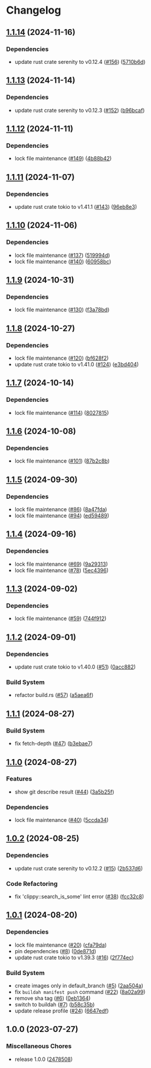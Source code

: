 # Changelog

## [1.1.14](https://github.com/eoeo-org/pow-summon-discordbot/compare/v1.1.13...v1.1.14) (2024-11-16)


### Dependencies

* update rust crate serenity to v0.12.4 ([#156](https://github.com/eoeo-org/pow-summon-discordbot/issues/156)) ([5710b6d](https://github.com/eoeo-org/pow-summon-discordbot/commit/5710b6d727029dbbb518e1c201b71f5aee67bc1d))

## [1.1.13](https://github.com/eoeo-org/pow-summon-discordbot/compare/v1.1.12...v1.1.13) (2024-11-14)


### Dependencies

* update rust crate serenity to v0.12.3 ([#152](https://github.com/eoeo-org/pow-summon-discordbot/issues/152)) ([b96bcaf](https://github.com/eoeo-org/pow-summon-discordbot/commit/b96bcaf21f2994540d611669cf6295218ae172af))

## [1.1.12](https://github.com/eoeo-org/pow-summon-discordbot/compare/v1.1.11...v1.1.12) (2024-11-11)


### Dependencies

* lock file maintenance ([#149](https://github.com/eoeo-org/pow-summon-discordbot/issues/149)) ([4b88b42](https://github.com/eoeo-org/pow-summon-discordbot/commit/4b88b42387f588fbd3f8651963d52228159e0db4))

## [1.1.11](https://github.com/eoeo-org/pow-summon-discordbot/compare/v1.1.10...v1.1.11) (2024-11-07)


### Dependencies

* update rust crate tokio to v1.41.1 ([#143](https://github.com/eoeo-org/pow-summon-discordbot/issues/143)) ([96eb8e3](https://github.com/eoeo-org/pow-summon-discordbot/commit/96eb8e334d3a87ea17ccf679ac11b8d998b48fea))

## [1.1.10](https://github.com/eoeo-org/pow-summon-discordbot/compare/v1.1.9...v1.1.10) (2024-11-06)


### Dependencies

* lock file maintenance ([#137](https://github.com/eoeo-org/pow-summon-discordbot/issues/137)) ([519994d](https://github.com/eoeo-org/pow-summon-discordbot/commit/519994d9056c354e0bd95e10b8ee49e76d40ef21))
* lock file maintenance ([#140](https://github.com/eoeo-org/pow-summon-discordbot/issues/140)) ([60958bc](https://github.com/eoeo-org/pow-summon-discordbot/commit/60958bc4886def80de2151dde8b4dcd845012428))

## [1.1.9](https://github.com/eoeo-org/pow-summon-discordbot/compare/v1.1.8...v1.1.9) (2024-10-31)


### Dependencies

* lock file maintenance ([#130](https://github.com/eoeo-org/pow-summon-discordbot/issues/130)) ([f3a78bd](https://github.com/eoeo-org/pow-summon-discordbot/commit/f3a78bd4f3f26c466979621490f63c1630b9abb6))

## [1.1.8](https://github.com/eoeo-org/pow-summon-discordbot/compare/v1.1.7...v1.1.8) (2024-10-27)


### Dependencies

* lock file maintenance ([#120](https://github.com/eoeo-org/pow-summon-discordbot/issues/120)) ([bf628f2](https://github.com/eoeo-org/pow-summon-discordbot/commit/bf628f25dc41c378f5b62a8ec9d5595b34add522))
* update rust crate tokio to v1.41.0 ([#124](https://github.com/eoeo-org/pow-summon-discordbot/issues/124)) ([e3bd404](https://github.com/eoeo-org/pow-summon-discordbot/commit/e3bd404bf617258d7808dc86c5346a525fed5ae9))

## [1.1.7](https://github.com/eoeo-org/pow-summon-discordbot/compare/v1.1.6...v1.1.7) (2024-10-14)


### Dependencies

* lock file maintenance ([#114](https://github.com/eoeo-org/pow-summon-discordbot/issues/114)) ([8027815](https://github.com/eoeo-org/pow-summon-discordbot/commit/8027815bfbf0f4e0823e49a8174e74b27ffa5172))

## [1.1.6](https://github.com/eoeo-org/pow-summon-discordbot/compare/v1.1.5...v1.1.6) (2024-10-08)


### Dependencies

* lock file maintenance ([#101](https://github.com/eoeo-org/pow-summon-discordbot/issues/101)) ([87b2c8b](https://github.com/eoeo-org/pow-summon-discordbot/commit/87b2c8b4423aced3d8c85e882e9e2a631c1afc33))

## [1.1.5](https://github.com/eoeo-org/pow-summon-discordbot/compare/v1.1.4...v1.1.5) (2024-09-30)


### Dependencies

* lock file maintenance ([#86](https://github.com/eoeo-org/pow-summon-discordbot/issues/86)) ([8a47fda](https://github.com/eoeo-org/pow-summon-discordbot/commit/8a47fdad3136d79c58eb4bdd88acee862b0a5d81))
* lock file maintenance ([#94](https://github.com/eoeo-org/pow-summon-discordbot/issues/94)) ([ed59489](https://github.com/eoeo-org/pow-summon-discordbot/commit/ed59489b19a73dff0c8c597c182e522002c60f39))

## [1.1.4](https://github.com/eoeo-org/pow-summon-discordbot/compare/v1.1.3...v1.1.4) (2024-09-16)


### Dependencies

* lock file maintenance ([#69](https://github.com/eoeo-org/pow-summon-discordbot/issues/69)) ([9a29313](https://github.com/eoeo-org/pow-summon-discordbot/commit/9a293139183fffbb314c89ae3048e0208cbf182c))
* lock file maintenance ([#78](https://github.com/eoeo-org/pow-summon-discordbot/issues/78)) ([5ec4396](https://github.com/eoeo-org/pow-summon-discordbot/commit/5ec4396c9ddc1764e463a935afe312fa126af76c))

## [1.1.3](https://github.com/eoeo-org/pow-summon-discordbot/compare/v1.1.2...v1.1.3) (2024-09-02)


### Dependencies

* lock file maintenance ([#59](https://github.com/eoeo-org/pow-summon-discordbot/issues/59)) ([744f912](https://github.com/eoeo-org/pow-summon-discordbot/commit/744f912b3a69d1b96ed72cd8439a49782c111f81))

## [1.1.2](https://github.com/eoeo-org/pow-summon-discordbot/compare/v1.1.1...v1.1.2) (2024-09-01)


### Dependencies

* update rust crate tokio to v1.40.0 ([#51](https://github.com/eoeo-org/pow-summon-discordbot/issues/51)) ([0acc882](https://github.com/eoeo-org/pow-summon-discordbot/commit/0acc8827e5632bc37926196a59b5a5dd3c846695))


### Build System

* refactor build.rs ([#57](https://github.com/eoeo-org/pow-summon-discordbot/issues/57)) ([a5aea6f](https://github.com/eoeo-org/pow-summon-discordbot/commit/a5aea6f4e7a6a4bf4b4b2caa17d9d5ef925dff5a))

## [1.1.1](https://github.com/eoeo-org/pow-summon-discordbot/compare/v1.1.0...v1.1.1) (2024-08-27)


### Build System

* fix fetch-depth ([#47](https://github.com/eoeo-org/pow-summon-discordbot/issues/47)) ([b3ebae7](https://github.com/eoeo-org/pow-summon-discordbot/commit/b3ebae760eb34e6c81342ea8fe9b38afd4388da9))

## [1.1.0](https://github.com/eoeo-org/pow-summon-discordbot/compare/v1.0.2...v1.1.0) (2024-08-27)


### Features

* show git describe result ([#44](https://github.com/eoeo-org/pow-summon-discordbot/issues/44)) ([3a5b25f](https://github.com/eoeo-org/pow-summon-discordbot/commit/3a5b25f40c3dccab534806d43db643000d37f942))


### Dependencies

* lock file maintenance ([#40](https://github.com/eoeo-org/pow-summon-discordbot/issues/40)) ([5ccda34](https://github.com/eoeo-org/pow-summon-discordbot/commit/5ccda341e88415876cde76c7211e16d424543ba3))

## [1.0.2](https://github.com/eoeo-org/pow-summon-discordbot/compare/v1.0.1...v1.0.2) (2024-08-25)


### Dependencies

* update rust crate serenity to v0.12.2 ([#15](https://github.com/eoeo-org/pow-summon-discordbot/issues/15)) ([2b537d6](https://github.com/eoeo-org/pow-summon-discordbot/commit/2b537d6b42faba822aea80fcd89bdb30b471c120))


### Code Refactoring

* fix 'clippy::search_is_some' lint error ([#38](https://github.com/eoeo-org/pow-summon-discordbot/issues/38)) ([fcc32c8](https://github.com/eoeo-org/pow-summon-discordbot/commit/fcc32c88ab1e83d29daf23874f81daa7feca2c5e))

## [1.0.1](https://github.com/eoeo-org/pow-summon-discordbot/compare/v1.0.0...v1.0.1) (2024-08-20)


### Dependencies

* lock file maintenance ([#20](https://github.com/eoeo-org/pow-summon-discordbot/issues/20)) ([cfa79da](https://github.com/eoeo-org/pow-summon-discordbot/commit/cfa79daf79284959dd72077a74a2c4cf7d3d0bb1))
* pin dependencies ([#8](https://github.com/eoeo-org/pow-summon-discordbot/issues/8)) ([0de871d](https://github.com/eoeo-org/pow-summon-discordbot/commit/0de871d9b7a0ec33074d989aa7bb4575f6479f5a))
* update rust crate tokio to v1.39.3 ([#16](https://github.com/eoeo-org/pow-summon-discordbot/issues/16)) ([2f774ec](https://github.com/eoeo-org/pow-summon-discordbot/commit/2f774ec81e85a24a58b8dda8a820be2df74a2a84))


### Build System

* create images only in default_branch ([#5](https://github.com/eoeo-org/pow-summon-discordbot/issues/5)) ([2aa504a](https://github.com/eoeo-org/pow-summon-discordbot/commit/2aa504adc8fcf6408a8882679395c94c1fd100ec))
* fix `buildah manifest push` command ([#22](https://github.com/eoeo-org/pow-summon-discordbot/issues/22)) ([8a02a99](https://github.com/eoeo-org/pow-summon-discordbot/commit/8a02a99f395bc1e5a7822b457c4d2d7b94b6f09e))
* remove sha tag ([#6](https://github.com/eoeo-org/pow-summon-discordbot/issues/6)) ([0eb1364](https://github.com/eoeo-org/pow-summon-discordbot/commit/0eb1364ffc07c041e5241a1d567d327e3ea1e373))
* switch to buildah ([#7](https://github.com/eoeo-org/pow-summon-discordbot/issues/7)) ([b58c35b](https://github.com/eoeo-org/pow-summon-discordbot/commit/b58c35b8a406dceeb43bff1049eb77bd371fd5a9))
* update release profile ([#24](https://github.com/eoeo-org/pow-summon-discordbot/issues/24)) ([6647edf](https://github.com/eoeo-org/pow-summon-discordbot/commit/6647edfa5065b2b11dd342ed4b32638bcacbc685))

## 1.0.0 (2023-07-27)


### Miscellaneous Chores

* release 1.0.0 ([2478508](https://github.com/Mogyuchi/pow-summon-discordbot/commit/247850882caec2ac95eb67b81b35754cf0415bd7))
